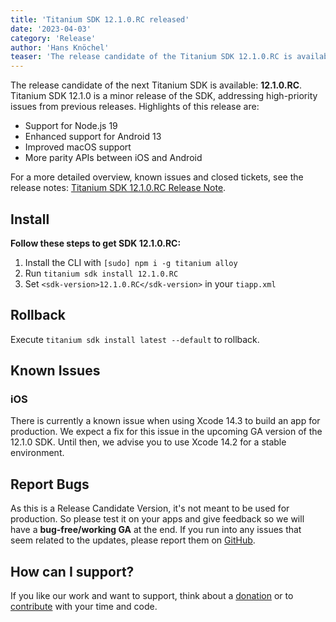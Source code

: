 ```yaml
---
title: 'Titanium SDK 12.1.0.RC released'
date: '2023-04-03'
category: 'Release'
author: 'Hans Knöchel'
teaser: 'The release candidate of the Titanium SDK 12.1.0.RC is available.'
---
```


The release candidate of the next Titanium SDK is available: <b>12.1.0.RC</b>. Titanium SDK 12.1.0 is a minor release of the SDK,
addressing high-priority issues from previous releases. Highlights of this release are:

- Support for Node.js 19
- Enhanced support for Android 13
- Improved macOS support
- More parity APIs between iOS and Android

For a more detailed overview, known issues and closed tickets, see the release notes: [Titanium SDK 12.1.0.RC Release Note](https://titaniumsdk.com/guide/Titanium_SDK/Titanium_SDK_Release_Notes/Titanium_SDK_Release_Notes_12.x/Titanium_SDK_12.1.0.RC_Release_Note.html).

## Install

**Follow these steps to get SDK 12.1.0.RC:**

1. Install the CLI with `[sudo] npm i -g titanium alloy`
2. Run `titanium sdk install 12.1.0.RC`
3. Set `<sdk-version>12.1.0.RC</sdk-version>` in your `tiapp.xml`

## Rollback

Execute `titanium sdk install latest --default` to rollback.

## Known Issues

### iOS

There is currently a known issue when using Xcode 14.3 to build an app for production. We expect a fix for this issue in the upcoming GA
version of the 12.1.0 SDK. Until then, we advise you to use Xcode 14.2 for a stable environment.

## Report Bugs

As this is a Release Candidate Version, it's not meant to be used for production. So please test it on your apps and give feedback so we will have a **bug-free/working GA** at the end. If you run into any issues that seem related to the updates, please report them on [GitHub](https://github.com/tidev/titanium_mobile/issues).

## How can I support?

If you like our work and want to support, think about a [donation](/donate) or to [contribute](/contribute) with your time and code.
